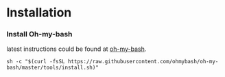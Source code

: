 # Installation



### Install Oh-my-bash

latest instructions could be found at [oh-my-bash](https://github.com/ohmybash/oh-my-bash).

```shell
sh -c "$(curl -fsSL https://raw.githubusercontent.com/ohmybash/oh-my-bash/master/tools/install.sh)"
```

